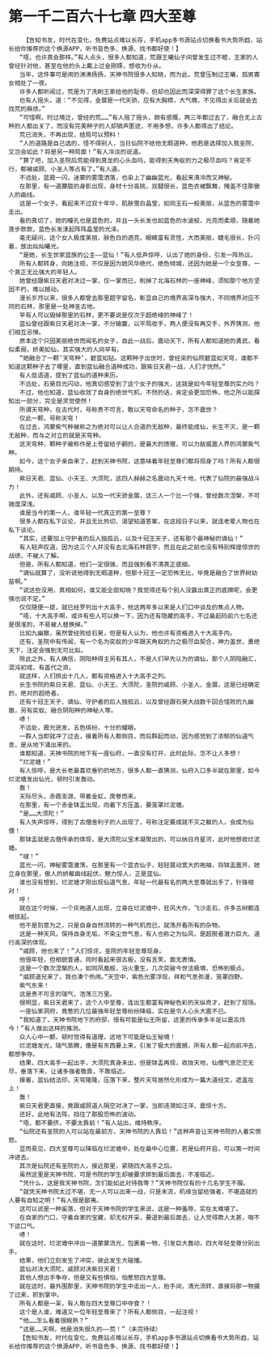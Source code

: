 # 第一千二百六十七章 四大至尊
        【告知书友，时代在变化，免费站点难以长存，手机app多书源站点切换看书大势所趋，站长给你推荐的这个换源APP，听书音色多、换源、找书都好使！】
       “唔，也许真会那样。”有人点头，很多人都知道，荒跟王曦仙子间曾发生过不睦，王家的人曾经针对他，甚至在他的头上戴上过金刚琢，想收为仆从。
       当年，这件事可是闹的沸沸扬扬，天神书院很多人知晓，而为此，荒曾压制过王曦，孤男寡女相处了一夜。
       许多人都听闻过，荒是为了洗刷王家给他的耻辱，但却也因此而深深得罪了这个长生家族。
       也有人摇头，道：“不见得，金展是一代天骄，应有大胸襟，大气魄，不见得出关后就会去找荒的麻烦。”
       “可惜啊，时过境迁，曾经的荒……”有人摇了摇头，颇有感慨，两三年都过去了，融合无上古种的人都出关了，而没有完美种子的人却销声匿迹，不用多想，许多人都得出了结论。
       荒已消失，不再出现，结局可以预料！
       “人的道路是自己选的，怪不得别人，当日仙院不给他无暇道种，他若是选择加入我圣院，又岂会如此？将是另一种局面！”有人冷淡的说道。
       “算了吧，加入圣院后荒能得到真龙的心头血吗，能得到天角蚁的力之极尽血吗？肯定不行，都被戚顾、小圣人等占有了。”有人道。
       不远处，蓝霞一闪，迷蒙的雾霭洒落，也染上了幽幽蓝光，看起来清冷而又神秘。
       在那里，有一道朦胧的身影出现，身材十分高挑，双腿很长，蓝色衣裙飘舞，掩盖不住那傲人的曲线。
       这是一个女子，看起来不过双十年华，肌肤雪白晶莹，如同玉石一般美丽，从蓝色的雾霭中走出。
       看的真切了，她的瞳孔也是蓝色的，并且一头长发也如蓝色的水波般，光亮而柔顺，随着她莲步款款，蓝色长发漾起阵阵晶莹的光泽。
       毫无疑问，这个女人极度美丽，肤色白的透亮，眼睛富有灵性，大而美丽，睫毛很长，扑闪着，放出灿灿曦光。
       “是她，长生世家蓝族的公主——蓝仙！”有人低声惊呼，认出了她的身份，引发一阵热议。
       所有人都转身，向她注视，不仅是因为她风华绝代，绝色倾城，还因为她是一个女至尊，一个真正无比强大的年轻人。
       她曾经跟紫日天君对决过一掌，仅一掌而已，削掉了北海石林的一座神峰，须知那个地方坚固不朽，难以撼动。
       漫长岁月以来，很多人都曾去那里题字留名，彰显自己的境界高深与强大，不同境界对应不同的石林，那里是一处神圣古地。
       罕有人可以毁掉那里的石林，更不要说是仅次于超绝峰的神峰了！
       蓝仙曾经跟紫日天君对决一掌，不分输赢，以平局收手，两人便没有再交手，外界猜测，他们相互忌惮。
       原本这个只因美丽绝世而闻名的女子，自此一战后，震动天下，所有人都知道她的勇武，看似柔弱，娇美如仙，其实强大的人间罕有。
       “她融合了一颗‘天穹种’，碧蓝如钻。这颗种子出世时，曾经染的仙院碧蓝如天穹，谁都不知道这颗种子去了哪里，直到蓝仙融合道种成功，跟紫日天君一战，人们才恍然。”
       有人低语道，提到了蓝仙的道种来历。
       不远处，石昊目光闪动，他真切感受到了这个女子的强大，这就是如今年轻至尊的实力吗？
       不过，他也知道，蓝仙收敛了自身的绝世气机，不然的话，肯定会更加恐怖，他之所以能探知出一部分，完全是灵觉使然！
       所谓天穹种，在古代时，号称贵不可言，敢以天穹命名的种子，怎不震世？
       仅此一颗，号称天穹！
       在过去，鸿蒙紫气种被称之为绝对可以让人合道的无敌种，最终能成仙，长生不灭，是一颗无敌种，而与之对立的就是天穹种。
       这天穹种，颗种子被称作是上苍留给子嗣的，是最大的馈赠，可以力敌威震人界的鸿蒙紫气种。
       如今，这个女子亲自来了，赶到天神书院，这意味着年轻至尊们都将现身了吗？所有人都很期待。
       紫日天君、蓝仙、小天王、大须陀，这四人赫赫之名震动九天十地，代表了仙院的最强战斗力！
       此外，还有戚顾、小圣人、以及一代天骄金展，这三人一个比一个强，曾经数次涅槃，不可揣度深浅。
       谁是当今的第一人，谁年轻一代真正的第一至尊？
       很多人都在私下议论，并且无比热切、渴望知道答案，在这段日子以来，就连老辈人物也在私下谈论。
       “其实，还要加上守护者的后人独孤云，以及十冠王天子，还有那个最神秘的谪仙！”
       有人轻声叹道，因为这三个人并没有去北海石林题字，而且在此之前也没有特别辉煌惊世的战绩，不被人了解。
       但是，所有人都知道，他们一定很强，而且强到看不清真正底细。
       “谪仙就算了，没听说他得到无暇道种，但那十冠王一定恐怖无比，毕竟是融合了世界树幼苗啊。”
       “说这些没用，真相如何，谁又能全部知晓？我觉得还有个别人没露出真正的底牌呢，会更强也说不定。”
       仅仅随便一提，就已经罗列出十大高手，他这两年多以来是人们口中谈及的焦点人物。
       “唔，十大高手啊，或许有些人可以换一下，因为还有隐藏的高手，不过最起码前六七名还是很准的，不易被人替换掉。”
       比如九幽獓，虽然曾经败给石昊，但是有人认为，他也许有资格进入十大高手内。
       还有，圣院中有传闻，有一个名为奕蚁的少年跟天角蚁的力之极尽血契合，神力盖世，勇绝天下，注定会强到无可比拟。
       除此之外，有人确信，阴阳种得主另有其人，不是人们早先认为的谪仙，那个人阴阳融汇，混沌初成，有盖代之资。
       就这样，人们排出十几人，都有资格进入十大高手之列。
       长生书院的紫日天君、蓝仙、小天王、大须陀，圣院的戚顾、小圣人、金展，这是已经确定的，绝对的超绝者。
       还有十冠王天子、谪仙、守护者的后人独孤云，以及曾经跟石昊大战数千回合惜败的九幽獓，另有奕蚁、融合阴阳种的神秘人等。
       哧！
       不远处，霞光迸发，五色缤纷，十分的耀眼。
       一群人当即就冲了过去，接着所有人都侧目，而后群起而动，因为感觉到了浓郁的仙道气息，是从地下涌出来的。
       谁都知道，天神书院的地下有一座仙府，一直没有打开，此时此际，怎不让人多想！
       “烂泥塘！”
       有人惊呼，是大长老最喜欢垂钓的地方，很多人都一直猜测，仙府入口多半就在那里，如今烂泥塘发出仙光，顿时引发轰动。
       轰！
       天际尽头，赤霞澎湃，带着金虹，席卷而来。
       在那里，有一个赤金钵盂出现，向着下方压盖，要笼罩烂泥塘。
       “是……大须陀！”
       有人失声惊呼，得到了古僧舍利子的人出现了，号称注定要成就不灭之躯的人，会成为仙僧！
       那钵盂就是古僧传承的体现，是大须陀以宝术凝聚出的，可以纳日月星河，此时他想收烂泥塘。
       “啵！”
       蓝光一闪，神秘雾霭激荡，在那里有一个蓝衣仙子，轻轻展动宽大的袍袖，将钵盂震开，她立身在那里，傲人的娇躯曲线起伏，魅力惊人，正是蓝仙。
       谁也没有想到，烂泥塘才刚出现仙道气息，年轻一代最有名的两大至尊就出手了，针锋相对！
       呼！
       就在这个时候，一个灰袍道人出现，立身在烂泥塘中，狂风大作，飞沙走石，许多古树都连根拔起。
       他不是刻意为之，只是自身自然流转的一种气机而已，就荡开看所有的杂物。
       这是一种天风，保持自身无垢，不染尘世气息，有人也称之为仙风，是超脱者潜力巨大、道行高深的体现。
       “戚顾，他也来了！”人们惊诧，圣院的年轻至尊现身。
       他很年轻，但相貌普通，同时看起来很古板，没有言笑，面无表情。
       这是一个数次涅槃的人，如同凤凰般，浴火重生，几次突破今世法极境，恐怖到极点。
       “戚顾道兄来了，我也凑个热闹。”天空中，紫色光雾浮现，祥和气息弥漫，笼罩四野。
       紫气东来！
       这是贵不可言的瑞气，浩荡三万里。
       很明显，紫日天君来了，这个人中至尊，连出生都富有神秘色彩的天纵奇才，赶到了现场。
       一座仙家洞府，竟惹的几位最强年轻至尊纷纷降临，实在是令人心头大震不已。
       “我知道了，天神书院地下的府邸，很有可能是仙王所留，这里的传承多半足以震古烁今！”有人做出这样的推测。
       众人心中一颤，顿时觉得有道理，这地下可能是仙王秘境！
       烂泥塘发光，瑞气蒸腾，像是有东西要上来，引发了极大的震撼，所有人都一起向前冲去，都想争夺。
       结果，四大高手一起出手，大须陀真身未出，但是钵盂再现，收拢天地，仙僧气息茫茫无尽，垂落下来，让诸多强者敬畏，不敢临近。
       接着，蓝仙结法印，天穹隆隆，压落下来，整片天穹居然化形成为一篇大道经文，遮盖在上！
       轰！
       紫日天君更直接，竟跟戚顾道人隔空对决了一掌，当即涟漪如汪洋，震惊十方。
       还好，此地有法阵，挡住了那股恐怖的波动。
       “唔，都不要挤，不要太靠前！”有人站出，维持秩序。
       “仙院还有圣院的人可以站在最前方，天神书院的人靠后！”这种声音让天神书院的人着实愤怒。
       显而易见，四大至尊可以降临在烂泥塘中，处在最中心位置，若是仙府开启，可以第一时间冲进去。
       其次是仙院还有圣院的人，接近那里，紧随四大高手之后。
       虽然这里是天神书院，可是书院的学生却被要求排到最后面去，不准临近。
       “凭什么，这是我天神书院，怎们能如此对待我等？”天神书院仅有的十几名学生不服。
       “就凭天神书院太过不堪，无一人可以出来一战，只是末流，机缘当留给强者，不堪造就的人要有自知之明！”有人很是鄙夷。
       这可以说是一种奚落，但对于天神书院的学生来说，这是一种羞辱，实在太难堪了。
       在自家的门口，守着自家的宝藏，却无权开采，要退到最后面去，让人觉得欺人太甚，咽不下这口气。
       哧！
       就在这时，烂泥塘中冲出一道蒙蒙流光，包裹着一物，引发巨大轰动，四大年轻至尊分别出手。
       结果，他们立刻发生了冲突，彼此发生大碰撞。
       蓝仙对决大须陀，戚顾对决紫日天君！
       其他人想出手争夺，但是又有些惧怕，怕惹怒四大至尊。
       就在这时，最外围那里，天神书院的学生中走出一人，抬手间，清光流转，直接将那一物摄了过来，抓到掌中。
       所有人都是一呆，有人敢在四大至尊口中夺食？！
       这个是人谁，难道又一位年轻至尊来了？所有人都侧目，一起注视！
       “他……怎么看着很眼熟？”
       “这是……天啊，他是消失很久的——荒！”（未完待续）
       【告知书友，时代在变化，免费站点难以长存，手机app多书源站点切换看书大势所趋，站长给你推荐的这个换源APP，听书音色多、换源、找书都好使！】